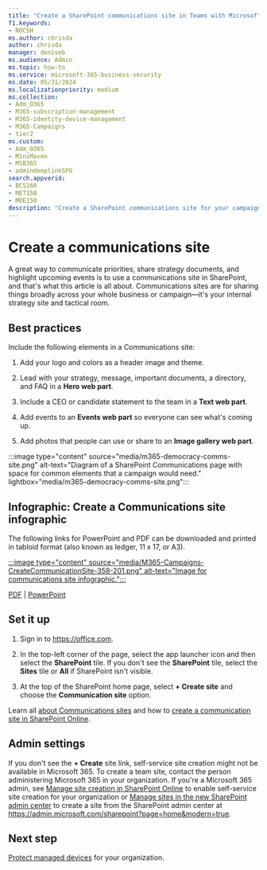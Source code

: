 ```yaml
---
title: "Create a SharePoint communications site in Teams with Microsoft 365 for business"
f1.keywords:
- NOCSH
ms.author: chrisda
author: chrisda
manager: deniseb
ms.audience: Admin
ms.topic: how-to
ms.service: microsoft-365-business-security
ms.date: 05/31/2024
ms.localizationpriority: medium
ms.collection:
- Adm_O365
- M365-subscription-management
- M365-identity-device-management
- M365-Campaigns
- tier2
ms.custom:
- Adm_O365
- MiniMaven
- MSB365
- admindeeplinkSPO
search.appverid:
- BCS160
- MET150
- MOE150
description: "Create a SharePoint communications site for your campaign or business and protect your team from cyberattacks and incursions from malware and other threats due to improper file sharing."
---
```


# Create a communications site

A great way to communicate priorities, share strategy documents, and highlight upcoming events is to use a communications site in SharePoint, and that's what this article is all about. Communications sites are for sharing things broadly across your whole business or campaign—it's your internal strategy site and tactical room.

## Best practices

Include the following elements in a Communications site:

1. Add your logo and colors as a header image and theme.

2. Lead with your strategy, message, important documents, a directory, and FAQ in a **Hero web part**.

3. Include a CEO or candidate statement to the team in a **Text web part**.

4. Add events to an **Events web part** so everyone can see what's coming up.

5. Add photos that people can use or share to an **Image gallery web part**.

:::image type="content" source="media/m365-democracy-comms-site.png" alt-text="Diagram of a SharePoint Communications page with space for common elements that a campaign would need." lightbox="media/m365-democracy-comms-site.png":::

## Infographic: Create a Communications site infographic

The following links for PowerPoint and PDF can be downloaded and printed in tabloid format (also known as ledger, 11 x 17, or A3).

[:::image type="content" source="media/M365-Campaigns-CreateCommunicationSite-358-201.png" alt-text="Image for communications site infographic.":::](https://download.microsoft.com/download/3/f/f/3ff49b41-e5a4-4993-a00c-7f791a80b627/M365CampaignsCreateCommunicationSite.pdf)

[PDF](https://download.microsoft.com/download/3/f/f/3ff49b41-e5a4-4993-a00c-7f791a80b627/M365CampaignsCreateCommunicationSite.pdf) | [PowerPoint](https://download.microsoft.com/download/3/f/f/3ff49b41-e5a4-4993-a00c-7f791a80b627/M365CampaignsCreateCommunicationSite.pptx)

## Set it up

1. Sign in to <https://office.com>.

2. In the top-left corner of the page, select the app launcher icon and then select the **SharePoint** tile. If you don't see the **SharePoint** tile, select the **Sites** tile or **All** if SharePoint isn't visible.

3. At the top of the SharePoint home page, select **+ Create site** and choose the **Communication site** option.

Learn all [about Communications sites](https://support.microsoft.com/office/94a33429-e580-45c3-a090-5512a8070732) and how to [create a communication site in SharePoint Online](https://support.microsoft.com/office/7fb44b20-a72f-4d2c-9173-fc8f59ba50eb).

## Admin settings

If you don't see the **+ Create** site link, self-service site creation might not be available in Microsoft 365. To create a team site, contact the person administering Microsoft 365 in your organization. If you're a Microsoft 365 admin, see [Manage site creation in SharePoint Online](/sharepoint/manage-site-creation) to enable self-service site creation for your organization or [Manage sites in the new SharePoint admin center](/sharepoint/manage-sites-in-new-admin-center) to create a site from the SharePoint admin center at <https://admin.microsoft.com/sharepoint?page=home&modern=true>.

## Next step

[Protect managed devices](m365bp-protect-managed-devices.md) for your organization.
